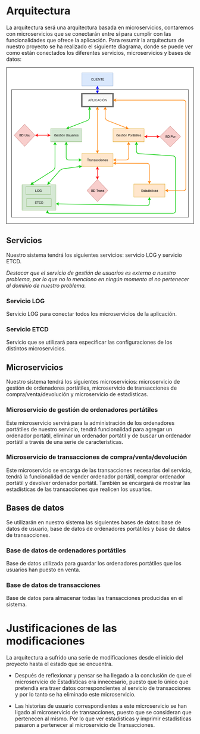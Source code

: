 # Arquitectura

La arquitectura será una arquitectura basada en microservicios, contaremos con microservicios que se conectarán entre sí para cumplir con las funcionalidades que ofrece la aplicación. Para resumir la arquitectura de nuestro proyecto se ha realizado el siguiente diagrama, donde se puede ver como están conectados los diferentes servicios, microservicios y bases de datos:

![](img/CC_proyecto_diagrama_v3.png)

## Servicios

Nuestro sistema tendrá los siguientes servicios: servicio LOG y servicio ETCD.

*Destacar que el servicio de gestión de usuarios es externo a nuestro problema, por lo que no lo menciono en ningún momento al no pertenecer al dominio de nuestro problema.*


### Servicio LOG

Servicio LOG para conectar todos los microservicios de la aplicación.

### Servicio ETCD

Servicio que se utilizará para especificar las configuraciones de los distintos microservicios.


## Microservicios

Nuestro sistema tendrá los siguientes microservicios: microservicio de gestión de ordenadores portátiles, microservicio de transacciones de compra/venta/devolución y microservicio de estadísticas.

### Microservicio de gestión de ordenadores portátiles

Este microservicio servirá para la administración de los ordenadores portátiles de nuestro servicio, tendrá funcionalidad para agregar un ordenador portátil, eliminar un ordenador portátil y de buscar un ordenador portátil a través de una serie de características.

### Microservicio de transacciones de compra/venta/devolución

Este microservicio se encarga de las transacciones necesarias del servicio, tendrá la funcionalidad de vender ordenador portátil, comprar ordenador portátil y devolver ordenador portátil. También se encargará de mostrar las estadísticas de las transacciones que realicen los usuarios.

## Bases de datos

Se utilizarán en nuestro sistema las siguientes bases de datos: base de datos de usuario, base de datos de ordenadores portátiles y base de datos de transacciones.

### Base de datos de ordenadores portátiles

Base de datos utilizada para guardar los ordenadores portátiles que los usuarios han puesto en venta.

### Base de datos de transacciones

Base de datos para almacenar todas las transacciones producidas en el sistema.

# Justificaciones de las modificaciones

La arquitectura a sufrido una serie de modificaciones desde el inicio del proyecto hasta el estado que se encuentra.

* Después de reflexionar y pensar se ha llegado a la conclusión de que el microservicio de Estadísticas era innecesario, puesto que lo único que pretendía era traer datos correspondientes al servicio de transacciones y por lo tanto se ha eliminado este microservicio.

* Las historias de usuario correspondientes a este microservicio se han ligado al microservicio de transacciones, puesto que se consideran que pertenecen al mismo. Por lo que ver estadísticas y imprimir estadísticas pasaron a pertenecer al microservicio de Transacciones.
